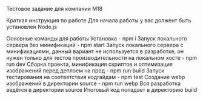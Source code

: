 Тестовое задание для компании М18

Краткая инструкция по работе
Для начала работы у вас должент быть установлен Node.js

Основные команды для работы
Установка - npm i
Запуск локального сервера без минификаций - npm start
Запуск локального сервера c минификациями,
данный вариант не используется в разработке,
он нужен только для тестов производительности
на локальном хосте - npm run dev
Сборка проекта, минификация скриптов
и оптимизация изображений перед деплоем на прод - npm run build
Запуск тестирования на соответствия кодгайдам - npm test
Создание webp изображений в директории source - npm run webp
Вся разработка ведётся в директории source
Итоговый код попадает в директорию build
